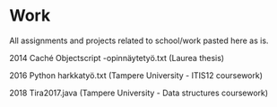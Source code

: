 # Work
All assignments and projects related to school/work pasted here as is.

2014
  Caché Objectscript -opinnäytetyö.txt (Laurea thesis)
  
2016
  Python harkkatyö.txt (Tampere University - ITIS12 coursework)
  
2018
  Tira2017.java (Tampere University - Data structures coursework)
